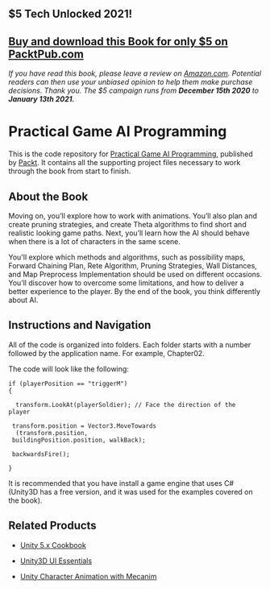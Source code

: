 ## $5 Tech Unlocked 2021!
[Buy and download this Book for only $5 on PacktPub.com](https://www.packtpub.com/product/practical-game-ai-programming/9781787122819)
-----
*If you have read this book, please leave a review on [Amazon.com](https://www.amazon.com/gp/product/1787122816).     Potential readers can then use your unbiased opinion to help them make purchase decisions. Thank you. The $5 campaign         runs from __December 15th 2020__ to __January 13th 2021.__*

# Practical Game AI Programming
This is the code repository for [Practical Game AI Programming](https://www.packtpub.com/game-development/practical-game-ai-programming?utm_source=GitHub), published by [Packt](https://www.packtpub.com/?utm_source=github). It contains all the supporting project files necessary to work through the book from start to finish.
## About the Book
Moving on, you’ll explore how to work with animations. You’ll also plan and create pruning strategies, and create Theta algorithms to find short and realistic looking game paths. Next, you’ll learn how the AI should behave when there is a lot of characters in the same scene.

You'll explore which methods and algorithms, such as possibility maps, Forward Chaining Plan, Rete Algorithm, Pruning Strategies, Wall Distances, and Map Preprocess Implementation should be used on different occasions. You’ll discover how to overcome some limitations, and how to deliver a better experience to the player. By the end of the book, you think differently about AI.
## Instructions and Navigation
All of the code is organized into folders. Each folder starts with a number followed by the application name. For example, Chapter02.



The code will look like the following:
```
if (playerPosition == "triggerM") 
{ 

  transform.LookAt(playerSoldier); // Face the direction of the   player
 
 transform.position = Vector3.MoveTowards
  (transform.position, 
 buildingPosition.position, walkBack);
 
 backwardsFire();
 
} 
```

It is recommended that you have install a game engine that uses C# (Unity3D has a free version, and it was used for the examples covered on the book).

## Related Products
* [Unity 5.x Cookbook](https://www.packtpub.com/game-development/unity-5x-cookbook?utm_source=GitHub)

* [Unity3D UI Essentials](https://www.packtpub.com/game-development/unity3d-ui-essentials?utm_source=GitHub)

* [Unity Character Animation with Mecanim](https://www.packtpub.com/game-development/unity-character-animation-mecanim?utm_source=GitHub)

